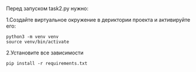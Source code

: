 Перед запуском task2.py нужно:

1.Создайте виртуальное окружение в дериктории проекта и активируйте его:
```
python3 -m venv venv
source venv/bin/activate
```

2.Установите все зависимости
```
pip install -r requirements.txt
```
